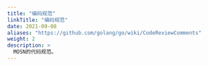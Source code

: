 ```yaml
---
title: "编码规范"
linkTitle: "编码规范"
date: 2021-09-08
aliases: "https://github.com/golang/go/wiki/CodeReviewComments"
weight: 2
description: >
  MOSN的代码规范。
---
```


